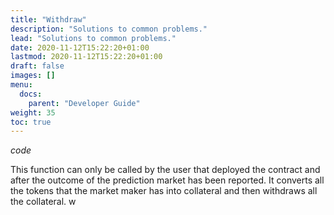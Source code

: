 ```yaml
---
title: "Withdraw"
description: "Solutions to common problems."
lead: "Solutions to common problems."
date: 2020-11-12T15:22:20+01:00
lastmod: 2020-11-12T15:22:20+01:00
draft: false
images: []
menu: 
  docs:
    parent: "Developer Guide"
weight: 35
toc: true
---
```


*code*

This function can only be called by the user that deployed the contract and after the outcome of the prediction market has been reported. It converts all the tokens that the market maker has into collateral and then withdraws all the collateral. w